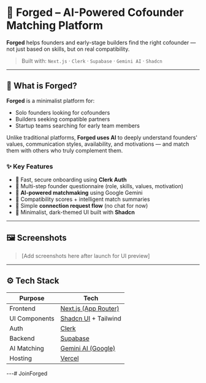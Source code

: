 # 🔗 Forged – AI-Powered Cofounder Matching Platform

**Forged** helps founders and early-stage builders find the right cofounder — not just based on skills, but on real compatibility.

> Built with: `Next.js` · `Clerk` · `Supabase` · `Gemini AI` · `Shadcn`

---

## 🧠 What is Forged?

**Forged** is a minimalist platform for:
- Solo founders looking for cofounders
- Builders seeking compatible partners
- Startup teams searching for early team members

Unlike traditional platforms, **Forged uses AI** to deeply understand founders' values, communication styles, availability, and motivations — and match them with others who truly complement them.

### ✨ Key Features

- 🔐 Fast, secure onboarding using **Clerk Auth**
- 🧾 Multi-step founder questionnaire (role, skills, values, motivation)
- 🤖 **AI-powered matchmaking** using Google Gemini
- 🎯 Compatibility scores + intelligent match summaries
- 🔗 Simple **connection request flow** (no chat for now)
- 🌙 Minimalist, dark-themed UI built with **Shadcn**

---

## 🖼️ Screenshots

> [Add screenshots here after launch for UI preview]

---

## ⚙️ Tech Stack

| Purpose         | Tech                        |
|-----------------|-----------------------------|
| Frontend        | [Next.js (App Router)](https://nextjs.org/) |
| UI Components   | [Shadcn UI](https://ui.shadcn.com/) + Tailwind |
| Auth            | [Clerk](https://clerk.dev) |
| Backend         | [Supabase](https://supabase.com) |
| AI Matching     | [Gemini AI (Google)](https://ai.google.dev) |
| Hosting         | [Vercel](https://vercel.com/) |

---# JoinForged
